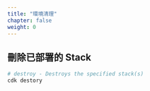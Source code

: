 ```yaml
---
title: "環境清理"
chapter: false
weight: 0
---
```


## 刪除已部署的 Stack

```bash
# destroy - Destroys the specified stack(s)
cdk destory
```